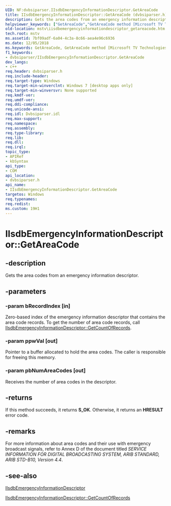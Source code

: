 ```yaml
---
UID: NF:dvbsiparser.IIsdbEmergencyInformationDescriptor.GetAreaCode
title: IIsdbEmergencyInformationDescriptor::GetAreaCode (dvbsiparser.h)
description: Gets the area codes from an emergency information descriptor.helpviewer_keywords: ["GetAreaCode","GetAreaCode method [Microsoft TV Technologies]","GetAreaCode method [Microsoft TV Technologies]","IIsdbEmergencyInformationDescriptor interface","IIsdbEmergencyInformationDescriptor interface [Microsoft TV Technologies]","GetAreaCode method","IIsdbEmergencyInformationDescriptor.GetAreaCode","IIsdbEmergencyInformationDescriptor::GetAreaCode","dvbsiparser/IIsdbEmergencyInformationDescriptor::GetAreaCode","mstv.iisdbemergencyinformationdescriptor_getareacode"]
old-location: mstv\iisdbemergencyinformationdescriptor_getareacode.htm
tech.root: mstv
ms.assetid: 7bf09adf-6a04-4c3a-8c66-aea4e96c6936
ms.date: 12/05/2018
ms.keywords: GetAreaCode, GetAreaCode method [Microsoft TV Technologies], GetAreaCode method [Microsoft TV Technologies],IIsdbEmergencyInformationDescriptor interface, IIsdbEmergencyInformationDescriptor interface [Microsoft TV Technologies],GetAreaCode method, IIsdbEmergencyInformationDescriptor.GetAreaCode, IIsdbEmergencyInformationDescriptor::GetAreaCode, dvbsiparser/IIsdbEmergencyInformationDescriptor::GetAreaCode, mstv.iisdbemergencyinformationdescriptor_getareacode
f1_keywords:
- dvbsiparser/IIsdbEmergencyInformationDescriptor.GetAreaCode
dev_langs:
- c++
req.header: dvbsiparser.h
req.include-header: 
req.target-type: Windows
req.target-min-winverclnt: Windows 7 [desktop apps only]
req.target-min-winversvr: None supported
req.kmdf-ver: 
req.umdf-ver: 
req.ddi-compliance: 
req.unicode-ansi: 
req.idl: Dvbsiparser.idl
req.max-support: 
req.namespace: 
req.assembly: 
req.type-library: 
req.lib: 
req.dll: 
req.irql: 
topic_type:
- APIRef
- kbSyntax
api_type:
- COM
api_location:
- dvbsiparser.h
api_name:
- IIsdbEmergencyInformationDescriptor.GetAreaCode
targetos: Windows
req.typenames: 
req.redist: 
ms.custom: 19H1
---
```


# IIsdbEmergencyInformationDescriptor::GetAreaCode


## -description


Gets the area codes from an emergency information descriptor.


## -parameters




### -param bRecordIndex [in]

Zero-based index of the emergency information descriptor that contains the area code records. To get the number of area code records, call <a href="https://docs.microsoft.com/previous-versions/windows/desktop/api/dvbsiparser/nf-dvbsiparser-iisdbemergencyinformationdescriptor-getcountofrecords">IIsdbEmergencyInformationDescriptor::GetCountOfRecords</a>.


### -param ppwVal [out]

Pointer to a buffer allocated to hold the area codes. The caller is responsible for freeing this memory.


### -param pbNumAreaCodes [out]

Receives the number of area codes in the descriptor.


## -returns



If this method succeeds, it returns <b xmlns:loc="http://microsoft.com/wdcml/l10n">S_OK</b>. Otherwise, it returns an <b xmlns:loc="http://microsoft.com/wdcml/l10n">HRESULT</b> error code.




## -remarks



For more information about area codes and their use with emergency broadcast signals, refer to Annex D of the document titled <i>SERVICE INFORMATION FOR DIGITAL
BROADCASTING SYSTEM,
ARIB STANDARD,
ARIB STD-B10, Version 4.4</i>.




## -see-also




<a href="https://docs.microsoft.com/previous-versions/windows/desktop/api/dvbsiparser/nn-dvbsiparser-iisdbemergencyinformationdescriptor">IIsdbEmergencyInformationDescriptor</a>



<a href="https://docs.microsoft.com/previous-versions/windows/desktop/api/dvbsiparser/nf-dvbsiparser-iisdbemergencyinformationdescriptor-getcountofrecords">IIsdbEmergencyInformationDescriptor::GetCountOfRecords</a>
 

 


